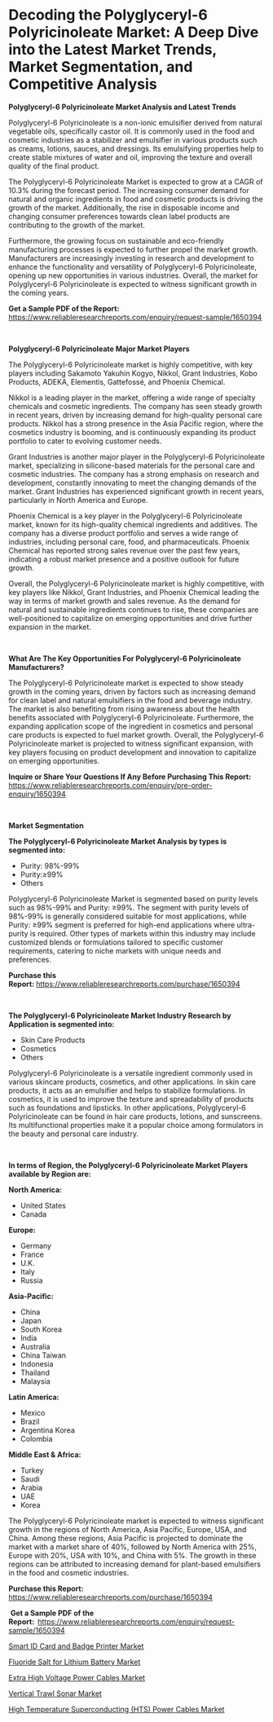 <p><h1>Decoding the Polyglyceryl-6 Polyricinoleate Market: A Deep Dive into the Latest Market Trends, Market Segmentation, and Competitive Analysis</h1></p><p><strong>Polyglyceryl-6 Polyricinoleate Market Analysis and Latest Trends</strong></p>
<p><p>Polyglyceryl-6 Polyricinoleate is a non-ionic emulsifier derived from natural vegetable oils, specifically castor oil. It is commonly used in the food and cosmetic industries as a stabilizer and emulsifier in various products such as creams, lotions, sauces, and dressings. Its emulsifying properties help to create stable mixtures of water and oil, improving the texture and overall quality of the final product.</p><p>The Polyglyceryl-6 Polyricinoleate Market is expected to grow at a CAGR of 10.3% during the forecast period. The increasing consumer demand for natural and organic ingredients in food and cosmetic products is driving the growth of the market. Additionally, the rise in disposable income and changing consumer preferences towards clean label products are contributing to the growth of the market.</p><p>Furthermore, the growing focus on sustainable and eco-friendly manufacturing processes is expected to further propel the market growth. Manufacturers are increasingly investing in research and development to enhance the functionality and versatility of Polyglyceryl-6 Polyricinoleate, opening up new opportunities in various industries. Overall, the market for Polyglyceryl-6 Polyricinoleate is expected to witness significant growth in the coming years.</p></p>
<p><strong>Get a Sample PDF of the Report:&nbsp;</strong> <a href="https://www.reliableresearchreports.com/enquiry/request-sample/1650394">https://www.reliableresearchreports.com/enquiry/request-sample/1650394</a></p>
<p>&nbsp;</p>
<p><strong>Polyglyceryl-6 Polyricinoleate Major Market Players</strong></p>
<p><p>The Polyglyceryl-6 Polyricinoleate market is highly competitive, with key players including Sakamoto Yakuhin Kogyo, Nikkol, Grant Industries, Kobo Products, ADEKA, Elementis, Gattefossé, and Phoenix Chemical. </p><p>Nikkol is a leading player in the market, offering a wide range of specialty chemicals and cosmetic ingredients. The company has seen steady growth in recent years, driven by increasing demand for high-quality personal care products. Nikkol has a strong presence in the Asia Pacific region, where the cosmetics industry is booming, and is continuously expanding its product portfolio to cater to evolving customer needs.</p><p>Grant Industries is another major player in the Polyglyceryl-6 Polyricinoleate market, specializing in silicone-based materials for the personal care and cosmetic industries. The company has a strong emphasis on research and development, constantly innovating to meet the changing demands of the market. Grant Industries has experienced significant growth in recent years, particularly in North America and Europe.</p><p>Phoenix Chemical is a key player in the Polyglyceryl-6 Polyricinoleate market, known for its high-quality chemical ingredients and additives. The company has a diverse product portfolio and serves a wide range of industries, including personal care, food, and pharmaceuticals. Phoenix Chemical has reported strong sales revenue over the past few years, indicating a robust market presence and a positive outlook for future growth.</p><p>Overall, the Polyglyceryl-6 Polyricinoleate market is highly competitive, with key players like Nikkol, Grant Industries, and Phoenix Chemical leading the way in terms of market growth and sales revenue. As the demand for natural and sustainable ingredients continues to rise, these companies are well-positioned to capitalize on emerging opportunities and drive further expansion in the market.</p></p>
<p>&nbsp;</p>
<p><strong>What Are The Key Opportunities For Polyglyceryl-6 Polyricinoleate Manufacturers?</strong></p>
<p><p>The Polyglyceryl-6 Polyricinoleate market is expected to show steady growth in the coming years, driven by factors such as increasing demand for clean label and natural emulsifiers in the food and beverage industry. The market is also benefiting from rising awareness about the health benefits associated with Polyglyceryl-6 Polyricinoleate. Furthermore, the expanding application scope of the ingredient in cosmetics and personal care products is expected to fuel market growth. Overall, the Polyglyceryl-6 Polyricinoleate market is projected to witness significant expansion, with key players focusing on product development and innovation to capitalize on emerging opportunities.</p></p>
<p><strong>Inquire or Share Your Questions If Any Before Purchasing This Report:</strong> <a href="https://www.reliableresearchreports.com/enquiry/pre-order-enquiry/1650394">https://www.reliableresearchreports.com/enquiry/pre-order-enquiry/1650394</a></p>
<p>&nbsp;</p>
<p><strong>Market Segmentation</strong></p>
<p><strong>The Polyglyceryl-6 Polyricinoleate Market Analysis by types is segmented into:</strong></p>
<p><ul><li>Purity: 98%-99%</li><li>Purity:≥99%</li><li>Others</li></ul></p>
<p><p>Polyglyceryl-6 Polyricinoleate Market is segmented based on purity levels such as 98%-99% and Purity: ≥99%. The segment with purity levels of 98%-99% is generally considered suitable for most applications, while Purity: ≥99% segment is preferred for high-end applications where ultra-purity is required. Other types of markets within this industry may include customized blends or formulations tailored to specific customer requirements, catering to niche markets with unique needs and preferences.</p></p>
<p><strong>Purchase this Report:&nbsp;</strong><a href="https://www.reliableresearchreports.com/purchase/1650394">https://www.reliableresearchreports.com/purchase/1650394</a></p>
<p>&nbsp;</p>
<p><strong>The Polyglyceryl-6 Polyricinoleate Market Industry Research by Application is segmented into:</strong></p>
<p><ul><li>Skin Care Products</li><li>Cosmetics</li><li>Others</li></ul></p>
<p><p>Polyglyceryl-6 Polyricinoleate is a versatile ingredient commonly used in various skincare products, cosmetics, and other applications. In skin care products, it acts as an emulsifier and helps to stabilize formulations. In cosmetics, it is used to improve the texture and spreadability of products such as foundations and lipsticks. In other applications, Polyglyceryl-6 Polyricinoleate can be found in hair care products, lotions, and sunscreens. Its multifunctional properties make it a popular choice among formulators in the beauty and personal care industry.</p></p>
<p>&nbsp;</p>
<p><strong>In terms of Region, the Polyglyceryl-6 Polyricinoleate Market Players available by Region are:</strong></p>
<p>
    <p> <strong> North America: </strong>
        <ul>
            <li>United States</li>
            <li>Canada</li>
        </ul>
        </p> 
    <p> <strong> Europe: </strong>
        <ul>
            <li>Germany</li>
            <li>France</li>
            <li>U.K.</li>
            <li>Italy</li>
            <li>Russia</li>
        </ul>
        </p> 
    <p> <strong> Asia-Pacific: </strong>
        <ul>
            <li>China</li>
            <li>Japan</li>
            <li>South Korea</li>
            <li>India</li>
            <li>Australia</li>
            <li>China Taiwan</li>
            <li>Indonesia</li>
            <li>Thailand</li>
            <li>Malaysia</li>
        </ul>
        </p> 
    <p> <strong> Latin America: </strong>
        <ul>
            <li>Mexico</li>
            <li>Brazil</li>
            <li>Argentina Korea</li>
            <li>Colombia</li>
        </ul>
        </p> 
    <p> <strong> Middle East & Africa: </strong>
        <ul>
            <li>Turkey</li>
            <li>Saudi</li>
            <li>Arabia</li>
            <li>UAE</li>
            <li>Korea</li>
        </ul>
    </p>
    </p>
<p><p>The Polyglyceryl-6 Polyricinoleate market is expected to witness significant growth in the regions of North America, Asia Pacific, Europe, USA, and China. Among these regions, Asia Pacific is projected to dominate the market with a market share of 40%, followed by North America with 25%, Europe with 20%, USA with 10%, and China with 5%. The growth in these regions can be attributed to increasing demand for plant-based emulsifiers in the food and cosmetic industries.</p></p>
<p><strong>Purchase this Report: </strong><a href="https://www.reliableresearchreports.com/purchase/1650394">https://www.reliableresearchreports.com/purchase/1650394</a></p>
<p>&nbsp;<strong>Get a Sample PDF of the Report:&nbsp;&nbsp;</strong><a href="https://www.reliableresearchreports.com/enquiry/request-sample/1650394">https://www.reliableresearchreports.com/enquiry/request-sample/1650394</a></p>
<p><strong></strong></p>
<p><p><a href="https://github.com/mbisetmhermsr/Market-Research-Report-List-1/blob/main/smart-id-card-and-badge-printer-market.md">Smart ID Card and Badge Printer Market</a></p><p><a href="https://github.com/santosh758595/Market-Research-Report-List-3/blob/main/fluoride-salt-for-lithium-battery-market.md">Fluoride Salt for Lithium Battery Market</a></p><p><a href="https://issuu.com/reportprime-2/docs/extra-high-voltage-power-cables-market-size-2030.p">Extra High Voltage Power Cables Market</a></p><p><a href="https://github.com/zjyglelu/Market-Research-Report-List-1/blob/main/vertical-trawl-sonar-market.md">Vertical Trawl Sonar Market</a></p><p><a href="https://issuu.com/reportprime-2/docs/high-temperature-superconducting-hts-power-cables-">High Temperature Superconducting (HTS) Power Cables Market</a></p></p>